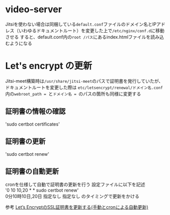 # video-server
Jitsiを使わない場合は同梱している`default.conf`ファイルのドメイン名とIPアドレス（いわゆるドキュメントルート）を変更した上で`/etc/nginx/conf.d`に移動させる
すると、default.conf内の`root /パス`にあるindex.htmlファイルを読み込むようになる

# Let's encrypt の更新
Jitsi-meet構築時は`/usr/share/jitsi-meet`のパスで証明書を発行していたが、ドキュメントルートを変更した際は
`etc/letsencrypt/renewal/ドメイン名.conf`内の`webroot_path = `と`ドメイン名 = `のパスの箇所も同様に変更する

## 証明書の情報の確認
'sudo certbot certificates'

## 証明書の更新
'sudo certbot renew'

## 証明書の自動更新
cronを仕様して自動で証明書の更新を行う
設定ファイルに以下を記述<br>
'0 10 10,20 * * sudo certbot renew'<br>
0分10時10日,20日 指定なし 指定なし のタイミングで更新をかける<br>

参考
[Let’s EncryptのSSL証明書を更新する(手動とcronによる自動更新)](https://it-jog.com/khow/serv/renewletsencrypt)
